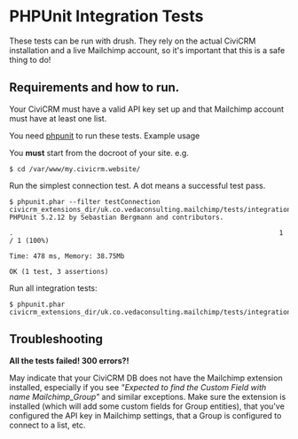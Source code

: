 # PHPUnit Integration Tests

These tests can be run with drush. They rely on the actual CiviCRM installation
and a live Mailchimp account, so it's important that this is a safe thing to do!

## Requirements and how to run.

Your CiviCRM must have a valid API key set up and that Mailchimp account must
have at least one list.

You need [phpunit](https://phpunit.de/manual/current/en/installation.html) to
run these tests. Example usage

You **must** start from the docroot of your site. e.g.

    $ cd /var/www/my.civicrm.website/

Run the simplest connection test. A dot means a successful test pass.

    $ phpunit.phar --filter testConnection civicrm_extensions_dir/uk.co.vedaconsulting.mailchimp/tests/integration/
    PHPUnit 5.2.12 by Sebastian Bergmann and contributors.

    .                                                                   1 / 1 (100%)

    Time: 478 ms, Memory: 38.75Mb

    OK (1 test, 3 assertions)

Run all integration tests:

    $ phpunit.phar civicrm_extensions_dir/uk.co.vedaconsulting.mailchimp/tests/integration/

## Troubleshooting

**All the tests failed! 300 errors?!**

May indicate that your CiviCRM DB does not have the Mailchimp extension
installed, especially if you see *"Expected to find the Custom Field with name
Mailchimp_Group"* and similar exceptions. Make sure the extension is installed
(which will add some custom fields for Group entities), that you've configured
the API key in Mailchimp settings, that a Group is configured to connect to a
list, etc.
